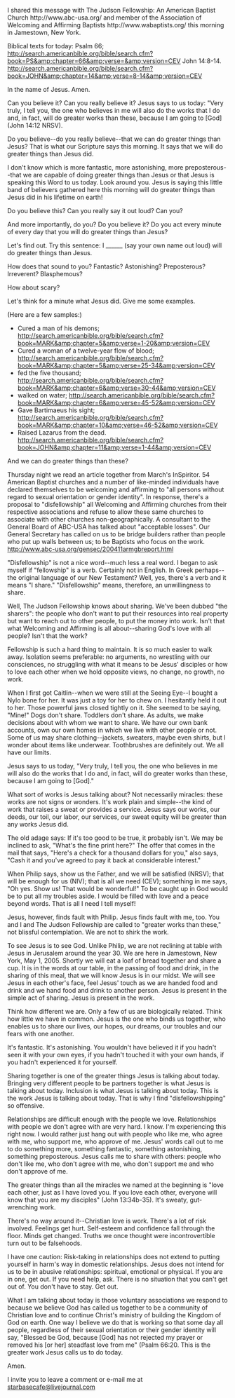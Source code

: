 <html><body><p>I shared this message with The Judson Fellowship: An American Baptist Church 
http://www.abc-usa.org/ and member of the Association of Welcoming and Affirming Baptists 
http://www.wabaptists.org/ this morning in Jamestown, New York.

Biblical texts for today: 
Psalm 66; 
http://search.americanbible.org/bible/search.cfm?book=PS&amp;chapter=66&amp;verse=&amp;version=CEV 
John 14:8-14. 
http://search.americanbible.org/bible/search.cfm?book=JOHN&amp;chapter=14&amp;verse=8-14&amp;version=CEV

In the name of Jesus. Amen.

Can you believe it? Can you really believe it? Jesus says to us today: "Very truly, I tell you, the one who believes in me will also do the works that I do and, in fact, will do greater works than these, because I am going to [God] (John 14:12 NRSV).

Do you believe--do you really believe--that we can do greater things than Jesus?  That is what our Scripture says this morning. It says that we will do greater things than Jesus did.

I don't know which is more fantastic, more astonishing, more preposterous--that we are capable of doing greater things than Jesus or that Jesus is speaking this Word to us today. Look around you. Jesus is saying this little band of believers gathered here this morning will do greater things than Jesus did in his lifetime on earth! 

Do you believe this? Can you really say it out loud? Can you?

And more importantly, do you? Do you believe it? Do you act every minute of every day that you will do greater things than Jesus?

Let's find out. Try this sentence: I ______ (say your own name out loud) will do greater things than Jesus.

How does that sound to you? Fantastic? Astonishing? Preposterous? Irreverent? Blasphemous? 

How about scary?

Let's think for a minute what Jesus did. Give me some examples.

(Here are a few samples:) 

* Cured a man of his demons; 
http://search.americanbible.org/bible/search.cfm?book=MARK&amp;chapter=5&amp;verse=1-20&amp;version=CEV
* Cured a woman of a twelve-year flow of blood; 
http://search.americanbible.org/bible/search.cfm?book=MARK&amp;chapter=5&amp;verse=25-34&amp;version=CEV
* fed the five thousand; 
http://search.americanbible.org/bible/search.cfm?book=MARK&amp;chapter=6&amp;verse=30-44&amp;version=CEV
* walked on water; 
http://search.americanbible.org/bible/search.cfm?book=MARK&amp;chapter=6&amp;verse=45-52&amp;version=CEV
* Gave Bartimaeus his sight; 
http://search.americanbible.org/bible/search.cfm?book=MARK&amp;chapter=10&amp;verse=46-52&amp;version=CEV
* Raised Lazarus from the dead. 
http://search.americanbible.org/bible/search.cfm?book=JOHN&amp;chapter=11&amp;verse=1-44&amp;version=CEV

And we can do greater things than these?

Thursday night we read an article together from March's InSpiritor. 54 American Baptist churches and a number of like-minded individuals have declared themselves to be welcoming and affirming to "all persons without regard to sexual orientation or gender identity". In response, there's a proposal to "disfellowship" all Welcoming and Affirming churches from their respective associations and refuse to allow these same churches to associate with other churches non-geographically. A consultant to the General Board of ABC-USA has talked about "acceptable losses". Our General Secretary has called on us to be bridge builders rather than people who put up walls between us; to be Baptists who focus on the work. 
http://www.abc-usa.org/gensec/200411armgbreport.html

"Disfellowship" is not a nice word--much less a real word. I began to ask myself if "fellowship" is a verb. Certainly not in English. In Greek perhaps--the original language of our New Testament? Well, yes, there's a verb and it means "I share." "Disfellowship" means, therefore, an unwillingness to share.

Well, The Judson Fellowship knows about sharing. We've been dubbed "the sharers": the people who don't want to put their resources into real property but want to reach out to other people, to put the money into work. Isn't that what Welcoming and Affirming is all about--sharing God's love with all people? Isn't that the work?

Fellowship is such a hard thing to maintain. It is so much easier to walk away. Isolation seems preferable: no arguments, no wrestling with our consciences, no struggling with what it means to be Jesus' disciples or how to love each other when we hold opposite views, no change, no growth, no work. 

When I first got Caitlin--when we were still at the Seeing Eye--I bought a Nylo bone for her. It was just a toy for her to chew on. I hesitantly held it out to her. Those powerful jaws closed tightly on it. She seemed to be saying, "Mine!" Dogs don't share. Toddlers don't share. As adults, we make decisions about with whom we want to share. We have our own bank accounts, own our own homes in which we live with other people or not. Some of us may share clothing--jackets, sweaters, maybe even shirts, but I wonder about items like underwear. Toothbrushes are definitely out. We all have our limits.

Jesus says to us today, "Very truly, I tell you, the one who believes in me will also do the works that I do and, in fact, will do greater works than these, because I am going to [God]."

What sort of works is Jesus talking about? Not necessarily miracles: these works are not signs or wonders. It's work plain and simple--the kind of work that raises a sweat or provides a service. Jesus says our works, our deeds, our toil, our labor, our services, our sweat equity  will be greater than any works Jesus did.

The old adage says: If it's too good to be true, it probably isn't. We may be inclined to ask, "What's the fine print here?" The offer that comes in the mail that says, "Here's a check for a thousand dollars for you," also says, "Cash it and you've agreed to pay it back at considerable interest."

When Philip says, show us the Father, and we will be satisfied (NRSV); that will be enough for us (NIV); that is all we need (CEV); something in me says, "Oh yes. Show us! That would be wonderful!" To be caught up in God would be to put all my troubles aside. I would be filled with love and a peace beyond words. That is all I need I tell myself!

Jesus, however, finds fault with Philip. Jesus finds fault with me, too. You and I and The Judson Fellowship are called to "greater works than these," not blissful contemplation. We are not to shirk the work.

To see Jesus is to see God. Unlike Philip, we are not reclining at table with Jesus in Jerusalem around the year 30. We are here in Jamestown, New York, May 1, 2005. Shortly we will eat a loaf of bread together and share a cup. It is in the words at our table, in the passing of food and drink, in the sharing of this meal, that we will know Jesus is in our midst. We will see Jesus in each other's face, feel Jesus' touch as we are handed food and drink and we hand food and drink to another person. Jesus is present in the simple act of sharing. Jesus is present in the work.

Think how different we are. Only a few of us are biologically related. Think how little we have in common. Jesus is the one who binds us together, who enables us to share our lives, our hopes, our dreams, our troubles and our fears with one another.

It's fantastic. It's astonishing. You wouldn't have believed it if you hadn't seen it with your own eyes, if you hadn't touched it with your own hands, if you hadn't experienced it for yourself.

Sharing together is one of the greater things Jesus is talking about today. Bringing very different people to be partners together is what Jesus is talking about today. Inclusion is what Jesus is talking about today. This is the work Jesus is talking about today. That is why I find "disfellowshipping" so offensive.

Relationships are difficult enough with the people we love. Relationships with people we don't agree with are very hard. I know. I'm experiencing this right now. I would rather just hang out with people who like me, who agree with me, who support me, who approve of me. Jesus' words call out to me to do something more, something fantastic, something astonishing, something preposterous. Jesus calls me to share with others: people who don't like me, who don't agree with me, who don't support me and who don't approve of me. 

The greater things than all the miracles we named at the beginning is "love each other, just as I have loved you.   If you love each other, everyone will know that you are my disciples" (John 13:34b-35). It's sweaty, gut-wrenching work. 

There's no way around it--Christian love is work. There's a lot of risk involved. Feelings get hurt. Self-esteem and confidence fall through the floor. Minds get changed. Truths we once thought were incontrovertible turn out to be falsehoods.

I have one caution: Risk-taking in relationships does not extend to putting yourself in harm's way in domestic relationships. Jesus does not intend for us to be in abusive relationships: spiritual, emotional or physical. If you are in one, get out. If you need help, ask. There is no situation that you can't get out of. You don't have to stay. Get out.

What I am talking about today is those voluntary associations we respond to because we believe God has called us together to be a community of Christian love and to continue Christ's ministry of building the Kingdom of God on earth. One way I believe we do that is working so that some day all people, regardless of their sexual orientation or their gender identity will say, "Blessed be God, because [God] has not rejected my prayer or removed his [or her] steadfast love from me" (Psalm 66:20. This is the greater work Jesus calls us to do today.

Amen.

I invite you to leave a comment or e-mail me at starbasecafe@livejournal.com</p></body></html>